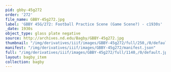 ```yaml
---
pid: gbby-45g272
order: '272'
file_name: GBBY-45g272.jpg
label: 'GBBY 45G/272: Football Practice Scene (Game Scene?) - c1930s'
_date: 1930s
object_type: glass plate negative
source: http://archives.nd.edu/Bagby/GBBY-45g272.jpg
thumbnail: "/img/derivatives/iiif/images/GBBY-45g272/full/250,/0/default.jpg"
manifest: "/img/derivatives/iiif/images/GBBY-45g272/manifest.json"
full: "/img/derivatives/iiif/images/GBBY-45g272/full/1140,/0/default.jpg"
layout: bagby_item
collection: bagby
---
```


